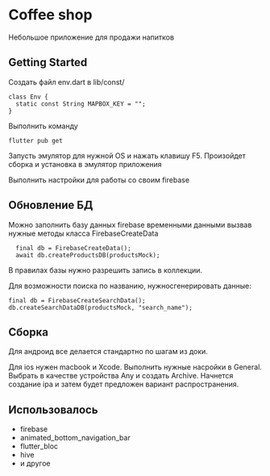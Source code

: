 # Coffee shop

Небольшое приложение для продажи напитков

## Getting Started


Создать файл env.dart в lib/const/
```
class Env {
  static const String MAPBOX_KEY = "";
}

```
Выполнить команду

```
flutter pub get
```

Запусть эмулятор для нужной OS и нажать клавишу F5.
Произойдет сборка и установка в эмулятор приложения

Выполнить настройки для работы со своим firebase

## Обновление БД

Можно заполнить базу данных firebase временными данными вызвав нужные методы класса FirebaseCreateData
```
  final db = FirebaseCreateData();
  await db.createProductsDB(productsMock);
```
В правилах базы нужно разрешить запись в коллекции.

Для возможности поиска по названию, нужносгенерировать данные:
```
final db = FirebaseCreateSearchData();
db.createSearchDataDB(productsMock, "search_name");
```

## Сборка

Для андроид все делается стандартно по шагам из доки.

Для ios нужен macbook и Xcode.
Выполнить нужные насройки в General. Выбрать в качестве устройства Any и создать Archive. Начнется создание ipa и затем будет предложен вариант распространения.

## Использовалось
  - firebase
  - animated_bottom_navigation_bar
  - flutter_bloc
  - hive
  - и другое
